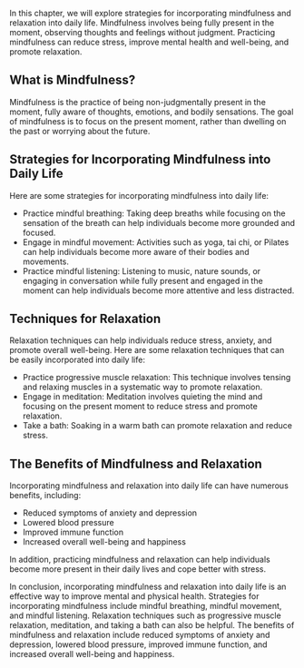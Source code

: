 
In this chapter, we will explore strategies for incorporating mindfulness and relaxation into daily life. Mindfulness involves being fully present in the moment, observing thoughts and feelings without judgment. Practicing mindfulness can reduce stress, improve mental health and well-being, and promote relaxation.

What is Mindfulness?
--------------------

Mindfulness is the practice of being non-judgmentally present in the moment, fully aware of thoughts, emotions, and bodily sensations. The goal of mindfulness is to focus on the present moment, rather than dwelling on the past or worrying about the future.

Strategies for Incorporating Mindfulness into Daily Life
--------------------------------------------------------

Here are some strategies for incorporating mindfulness into daily life:

* Practice mindful breathing: Taking deep breaths while focusing on the sensation of the breath can help individuals become more grounded and focused.
* Engage in mindful movement: Activities such as yoga, tai chi, or Pilates can help individuals become more aware of their bodies and movements.
* Practice mindful listening: Listening to music, nature sounds, or engaging in conversation while fully present and engaged in the moment can help individuals become more attentive and less distracted.

Techniques for Relaxation
-------------------------

Relaxation techniques can help individuals reduce stress, anxiety, and promote overall well-being. Here are some relaxation techniques that can be easily incorporated into daily life:

* Practice progressive muscle relaxation: This technique involves tensing and relaxing muscles in a systematic way to promote relaxation.
* Engage in meditation: Meditation involves quieting the mind and focusing on the present moment to reduce stress and promote relaxation.
* Take a bath: Soaking in a warm bath can promote relaxation and reduce stress.

The Benefits of Mindfulness and Relaxation
------------------------------------------

Incorporating mindfulness and relaxation into daily life can have numerous benefits, including:

* Reduced symptoms of anxiety and depression
* Lowered blood pressure
* Improved immune function
* Increased overall well-being and happiness

In addition, practicing mindfulness and relaxation can help individuals become more present in their daily lives and cope better with stress.

In conclusion, incorporating mindfulness and relaxation into daily life is an effective way to improve mental and physical health. Strategies for incorporating mindfulness include mindful breathing, mindful movement, and mindful listening. Relaxation techniques such as progressive muscle relaxation, meditation, and taking a bath can also be helpful. The benefits of mindfulness and relaxation include reduced symptoms of anxiety and depression, lowered blood pressure, improved immune function, and increased overall well-being and happiness.
